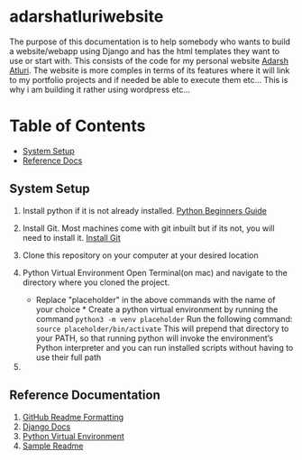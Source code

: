 # adarshatluriwebsite
The purpose of this documentation is to help somebody who wants to build a website/webapp using Django and has the html templates they want to use or start with. This consists of the code for my personal website [Adarsh Atluri](adarshatluri.in). The website is more comples in terms of its features where it will link to my portfolio projects and if needed be able to execute them etc... This is why i am building it rather using wordpress etc...





# Table of Contents
 * [System Setup](#systemsetup)
 * [Reference Docs ](#refdocs)

## System Setup <a id="systemsetup"></a>
1. Install python if it is not already installed. [Python Beginners Guide](https://wiki.python.org/moin/BeginnersGuide/Download)
2. Install Git. Most machines come with git inbuilt but if its not, you will need to install it. [Install Git](https://git-scm.com/book/en/v2/Getting-Started-Installing-Git)
3. Clone this repository on your computer at your desired location
4. Python Virtual Environment
    Open Terminal(on mac) and navigate to the directory where you cloned the project.
    * Replace "placeholder" in the above commands with the name of your choice *
    Create a python virtual environment by running the command `python3 -m venv placeholder`
    Run the following command: `source placeholder/bin/activate`
    This will prepend that directory to your PATH, so that running python will invoke the environment’s Python interpreter and you can run installed scripts without having to use their full path

7.






## Reference Documentation <a id="refdocs"></a>
1. [GitHub Readme Formatting](https://docs.github.com/en/get-started/writing-on-github/getting-started-with-writing-and-formatting-on-github/basic-writing-and-formatting-syntax)
2. [Django Docs](https://docs.djangoproject.com/en/5.1/intro/tutorial01/)
3. [Python Virtual Environment](https://docs.python.org/3/library/venv.html)
3. [Sample Readme](https://gist.github.com/atcuno/3425484ac5cce5298932)